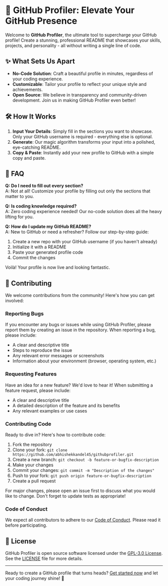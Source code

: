 # 🚀 GitHub Profiler: Elevate Your GitHub Presence

Welcome to **GitHub Profiler**, the ultimate tool to supercharge your GitHub profile! Create a stunning, professional README that showcases your skills, projects, and personality - all without writing a single line of code.

## ✨ What Sets Us Apart

- **No-Code Solution**: Craft a beautiful profile in minutes, regardless of your coding experience.
- **Customizable**: Tailor your profile to reflect your unique style and achievements.
- **Open Source**: We believe in transparency and community-driven development. Join us in making GitHub Profiler even better!

## 🛠️ How It Works

1. **Input Your Details**: Simply fill in the sections you want to showcase. Only your GitHub username is required - everything else is optional.
2. **Generate**: Our magic algorithm transforms your input into a polished, eye-catching README.
3. **Copy & Paste**: Instantly add your new profile to GitHub with a simple copy and paste.

## 🤔 FAQ

**Q: Do I need to fill out every section?**  
A: Not at all! Customize your profile by filling out only the sections that matter to you.

**Q: Is coding knowledge required?**  
A: Zero coding experience needed! Our no-code solution does all the heavy lifting for you.

**Q: How do I update my GitHub README?**  
A: New to GitHub or need a refresher? Follow our step-by-step guide:

1. Create a new repo with your GitHub username (if you haven't already)
2. Initialize it with a README
3. Paste your generated profile code
4. Commit the changes

Voilà! Your profile is now live and looking fantastic.

## 🤝 Contributing

We welcome contributions from the community! Here's how you can get involved:

### Reporting Bugs

If you encounter any bugs or issues while using GitHub Profiler, please report them by creating an issue in the repository. When reporting a bug, please include:

- A clear and descriptive title
- Steps to reproduce the issue
- Any relevant error messages or screenshots
- Information about your environment (browser, operating system, etc.)

### Requesting Features

Have an idea for a new feature? We'd love to hear it! When submitting a feature request, please include:

- A clear and descriptive title
- A detailed description of the feature and its benefits
- Any relevant examples or use cases

### Contributing Code

Ready to dive in? Here's how to contribute code:

1. Fork the repository
2. Clone your fork: `git clone https://github.com/abhishekkandel45/githubprofiler.git`
3. Create a new branch: `git checkout -b feature-or-bugfix-description`
4. Make your changes
5. Commit your changes: `git commit -m "Description of the changes"`
6. Push to your fork: `git push origin feature-or-bugfix-description`
7. Create a pull request

For major changes, please open an issue first to discuss what you would like to change. Don't forget to update tests as appropriate!

### Code of Conduct

We expect all contributors to adhere to our [Code of Conduct](CODE_OF_CONDUCT.md). Please read it before participating.

## 📜 License

GitHub Profiler is open source software licensed under the [GPL-3.0 License](https://choosealicense.com/licenses/gpl-3.0/). See the [LICENSE](LICENSE) file for more details.

---

Ready to create a GitHub profile that turns heads? [Get started now](#) and let your coding journey shine! 🌟